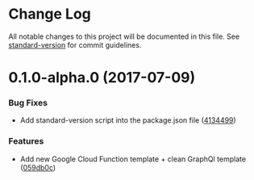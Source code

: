 # Change Log

All notable changes to this project will be documented in this file. See [standard-version](https://github.com/conventional-changelog/standard-version) for commit guidelines.

<a name="0.1.0-alpha.0"></a>
# 0.1.0-alpha.0 (2017-07-09)


### Bug Fixes

* Add standard-version script into the package.json file ([4134499](https://github.com/neapers/neap-cli/commit/4134499))


### Features

* Add new Google Cloud Function template + clean GraphQl template ([059db0c](https://github.com/neapers/neap-cli/commit/059db0c))
